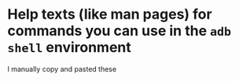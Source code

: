# Help texts (like man pages) for commands you can use in the `adb shell` environment

I manually copy and pasted these